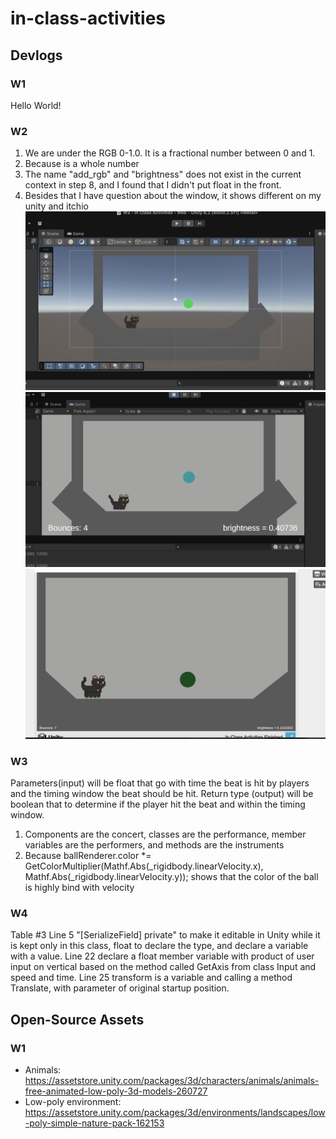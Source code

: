 # in-class-activities
## Devlogs
### W1
Hello World!

### W2
1. We are under the RGB 0-1.0. It is a fractional number between 0 and 1.
2. Because is a whole number
3. The name "add_rgb" and "brightness" does not exist in the current context in step 8, and I found that I didn't put float in the front.
4. Besides that I have question about the window, it shows different on my unity and itchio
![alt text](https://github.com/UCI-GDIM31/class-activities-p1ziYu/blob/main/In%20Class%20Activities/Assets/Unity_in_scene.png)
![alt text](https://github.com/UCI-GDIM31/class-activities-p1ziYu/blob/main/In%20Class%20Activities/Assets/Unity_in_play.png)
![alt text](https://github.com/UCI-GDIM31/class-activities-p1ziYu/blob/main/In%20Class%20Activities/Assets/itchio.png)

### W3
Parameters(input) will be float that go with time the beat is hit by players and the timing window the beat should be hit. Return type (output) will be boolean that to determine if the player hit the beat and within the timing window.
1. Components are the concert, classes are the performance, member variables are the performers, and methods are the instruments
2. Because ballRenderer.color *= GetColorMultiplier(Mathf.Abs(_rigidbody.linearVelocity.x), Mathf.Abs(_rigidbody.linearVelocity.y)); shows that the color of the ball is highly bind with velocity

### W4
Table #3
Line 5 "[SerializeField] private" to make it editable in Unity while it is kept only in this class, float to declare the type, and declare a variable with a value.
Line 22 declare a float member variable with product of user input on vertical based on the method called GetAxis from class Input and speed and time.
Line 25 transform is a variable and calling a method Translate, with parameter of original startup position. 
## Open-Source Assets
### W1
- Animals: https://assetstore.unity.com/packages/3d/characters/animals/animals-free-animated-low-poly-3d-models-260727 
- Low-poly environment: https://assetstore.unity.com/packages/3d/environments/landscapes/low-poly-simple-nature-pack-162153 